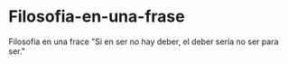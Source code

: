 # Filosofia-en-una-frase
Filosofia en una frace
"Si en ser no hay deber, el deber sería no ser para ser."
